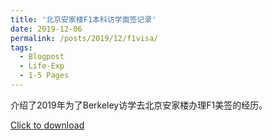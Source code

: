 ```yaml
---
title: '北京安家楼F1本科访学面签记录'
date: 2019-12-06
permalink: /posts/2019/12/f1visa/
tags:
  - Blogpost
  - Life-Exp
  - 1-5 Pages
---
```



介绍了2019年为了Berkeley访学去北京安家楼办理F1美签的经历。

[Click to download](/files/blog/191206F1visa-anjialou.pdf)
